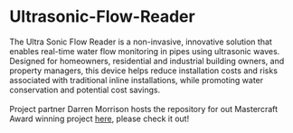 # Ultrasonic-Flow-Reader

The Ultra Sonic Flow Reader is a non-invasive, innovative solution that enables real-time water flow monitoring in pipes using ultrasonic waves. Designed for homeowners, residential and industrial building owners, and property managers, this device helps reduce installation costs and risks associated with traditional inline installations, while promoting water conservation and potential cost savings.
<br><br>
Project partner Darren Morrison hosts the repository for out Mastercraft Award winning project [here](https://github.com/DarmorGamz/Ultrasonic-Flow-Reader), please check it out!
